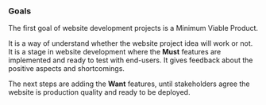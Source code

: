 
### Goals

The first goal of website development projects is a Minimum Viable Product.

It is a way of understand whether the website project idea will work or not. It is a stage in website development where the **Must** features are implemented and ready to test with end-users. It gives feedback about the positive aspects and shortcomings.

The next steps are adding the **Want** features, until stakeholders agree the website is production quality and ready to be deployed.
